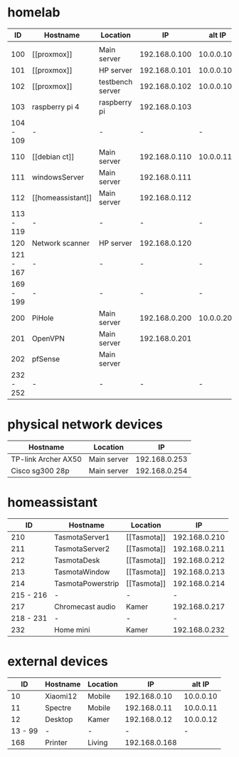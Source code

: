# homelab
| ID        | Hostname          | Location         | IP            | alt IP     |
| --------- | ----------------- | ---------------- | ------------- | ---------- |
|           |                   |                  |               |            |
| 100       | [[proxmox]]       | Main server      | 192.168.0.100 | 10.0.0.100 |
| 101       | [[proxmox]]       | HP server        | 192.168.0.101 | 10.0.0.101 |
| 102       | [[proxmox]]       | testbench server | 192.168.0.102 | 10.0.0.102 |
| 103       | raspberry pi 4    | raspberry pi     | 192.168.0.103 |            |
| 104 - 109 | -                 | -                | -             | -          |
| 110       | [[debian ct]]     | Main server      | 192.168.0.110 | 10.0.0.110 |
| 111       | windowsServer     | Main server      | 192.168.0.111 |            |
| 112       | [[homeassistant]] | Main server      | 192.168.0.112 |            |
| 113 - 119 | -                 | -                | -             | -          |
| 120       | Network scanner   | HP server        | 192.168.0.120 |            |
| 121 - 167 | -                 | -                | -             | -          |
| 169 - 199 | -                 | -                | -             | -          |
| 200       | PiHole            | Main server      | 192.168.0.200 | 10.0.0.200 |
| 201       | OpenVPN           | Main server      | 192.168.0.201 |            |
| 202       | pfSense           | Main server      |               |            |
| 232 - 252 | -                 | -                | -             | -          |

# physical network devices
| Hostname            | Location    | IP            |
| ------------------- | ----------- | ------------- |
| TP-link Archer AX50 | Main server | 192.168.0.253 |
| Cisco sg300 28p     | Main server | 192.168.0.254 |

# homeassistant
| ID        | Hostname          | Location    | IP            |
| --------- | ----------------- | ----------- | ------------- |
| 210       | TasmotaServer1    | [[Tasmota]] | 192.168.0.210 |
| 211       | TasmotaServer2    | [[Tasmota]] | 192.168.0.211 |
| 212       | TasmotaDesk       | [[Tasmota]] | 192.168.0.212 |
| 213       | TasmotaWindow     | [[Tasmota]] | 192.168.0.213 |
| 214       | TasmotaPowerstrip | [[Tasmota]] | 192.168.0.214 |
| 215 - 216 | -                 | -           | -             |
| 217       | Chromecast audio  | Kamer       | 192.168.0.217 |
| 218 - 231 | -                 | -           | -             |
| 232       | Home mini         | Kamer       | 192.168.0.232 |

# external devices
| ID      | Hostname | Location | IP           | alt IP    |
| ------- | -------- | -------- | ------------ | --------- |
| 10      | Xiaomi12 | Mobile   | 192.168.0.10 | 10.0.0.10 |
| 11      | Spectre  | Mobile   | 192.168.0.11 | 10.0.0.11 |
| 12      | Desktop  | Kamer    | 192.168.0.12 | 10.0.0.12 |
| 13 - 99 | -        | -        | -            | -         |
| 168     | Printer  | Living   | 192.168.0.168             |           |
